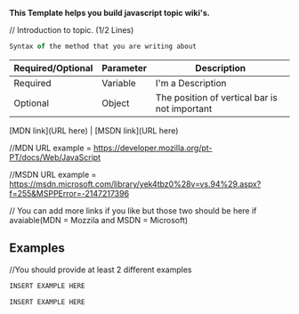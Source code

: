 **This Template helps you build javascript topic wiki's.**

// Introduction to topic. (1/2 Lines)

```js
Syntax of the method that you are writing about
```

| Required/Optional | Parameter | Description                                                          |
|-------------------|-----------|----------------------------------------------------------------------|
| Required          | Variable  | I'm a Description |
| Optional          | Object    | The position of vertical bar is not important                     |

[MDN link](URL here) | [MSDN link](URL here)

//MDN URL example = https://developer.mozilla.org/pt-PT/docs/Web/JavaScript

//MSDN URL example = https://msdn.microsoft.com/library/yek4tbz0%28v=vs.94%29.aspx?f=255&MSPPError=-2147217396

// You can add more links if you like but those two should be here if avaiable(MDN = Mozzila and MSDN = Microsoft) 

## Examples
//You should provide at least 2 different examples
```js
INSERT EXAMPLE HERE
```

```js
INSERT EXAMPLE HERE
```